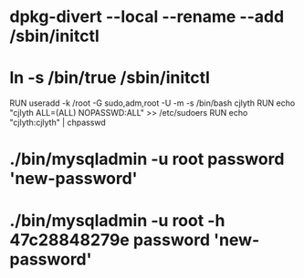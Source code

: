 
# dpkg-divert --local --rename --add /sbin/initctl
# ln -s /bin/true /sbin/initctl

RUN useradd -k /root -G sudo,adm,root -U -m -s /bin/bash cjlyth
RUN echo "cjlyth        ALL=(ALL) NOPASSWD:ALL" >> /etc/sudoers
RUN echo "cjlyth:cjlyth" | chpasswd


# ./bin/mysqladmin -u root password 'new-password'
# ./bin/mysqladmin -u root -h 47c28848279e password 'new-password'

